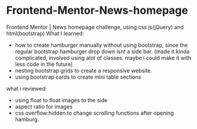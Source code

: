 # Frontend-Mentor-News-homepage
Frontend Mentor | News homepage challenge, using css js(jQuery) and html(bootstrap)
What I learned:
- how to create hamburger manually without using bootstrap, since the regular bootstrap hamburger drop down isnt a side bar.
(made it kinda complicated, involved using alot of classes. maybe i could make it with less code in the future)
- nesting bootstrap grids to create a responsive website.
- using bootstrap cards to create mini table sections

what i reviewed:
- using float to float images to the side
- aspect ratio for images
- css overflow:hidden to change scrolling functions after opening hamburg.
